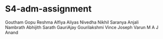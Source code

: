 # S4-adm-assignment
Goutham
Gopu
Reshma
Alfiya
Aliyas
Nivedha
Nikhil
Saranya
Anjali Nambrath
Abhijith 
Sarath
GauriAjay
Gourilakshmi
Vince Joseph
Varun M
A J Anand
